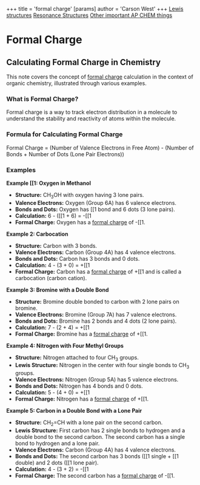 +++
 title = 'formal charge'
[params]
	author = 'Carson West'
+++
[Lewis structures](./../lewis-structures/)
[Resonance Structures](./../resonance-structures/)
[Other important AP CHEM things](./../other-important-ap-chem-things/)
# Formal Charge

## Calculating Formal Charge in Chemistry

This note covers the concept of [formal charge](./../formal-charge/) calculation in the context of organic chemistry, illustrated through various examples.

### What is Formal Charge?

Formal charge is a way to track electron distribution in a molecule to understand the stability and reactivity of atoms within the molecule.

### Formula for Calculating Formal Charge

Formal Charge = (Number of Valence Electrons in Free Atom) - (Number of Bonds + Number of Dots (Lone Pair Electrons))

### Examples

**Example [[1: Oxygen in Methanol**

* **Structure:** CH<sub>3</sub>OH with oxygen having 3 lone pairs.
* **Valence Electrons:** Oxygen (Group 6A) has 6 valence electrons.
* **Bonds and Dots:** Oxygen has [[1 bond and 6 dots (3 lone pairs).
* **Calculation:** 6 - ([[1 + 6) = -[[1
* **Formal Charge:** Oxygen has a [formal charge](./../formal-charge/) of -[[1.

**Example 2: Carbocation**

* **Structure:** Carbon with 3 bonds.
* **Valence Electrons:** Carbon (Group 4A) has 4 valence electrons.
* **Bonds and Dots:** Carbon has 3 bonds and 0 dots.
* **Calculation:** 4 - (3 + 0) = +[[1
* **Formal Charge:** Carbon has a [formal charge](./../formal-charge/) of +[[1 and is called a carbocation (carbon cation).

**Example 3: Bromine with a Double Bond**

* **Structure:** Bromine double bonded to carbon with 2 lone pairs on bromine.
* **Valence Electrons:** Bromine (Group 7A) has 7 valence electrons.
* **Bonds and Dots:** Bromine has 2 bonds and 4 dots (2 lone pairs).
* **Calculation:** 7 - (2 + 4) = +[[1
* **Formal Charge:** Bromine has a [formal charge](./../formal-charge/) of +[[1.

**Example 4: Nitrogen with Four Methyl Groups**

* **Structure:** Nitrogen attached to four CH<sub>3</sub> groups.
* **Lewis Structure:** Nitrogen in the center with four single bonds to CH<sub>3</sub> groups.
* **Valence Electrons:** Nitrogen (Group 5A) has 5 valence electrons.
* **Bonds and Dots:** Nitrogen has 4 bonds and 0 dots.
* **Calculation:** 5 - (4 + 0) = +[[1
* **Formal Charge:** Nitrogen has a [formal charge](./../formal-charge/) of +[[1.

**Example 5: Carbon in a Double Bond with a Lone Pair**

* **Structure:** CH<sub>2</sub>=CH with a lone pair on the second carbon.
* **Lewis Structure:** First carbon has 2 single bonds to hydrogen and a double bond to the second carbon. The second carbon has a single bond to hydrogen and a lone pair.
* **Valence Electrons:** Carbon (Group 4A) has 4 valence electrons.
* **Bonds and Dots:** The second carbon has 3 bonds ([[1 single + [[1 double) and 2 dots ([[1 lone pair).
* **Calculation:** 4 - (3 + 2) = -[[1
* **Formal Charge:** The second carbon has a [formal charge](./../formal-charge/) of -[[1. 
